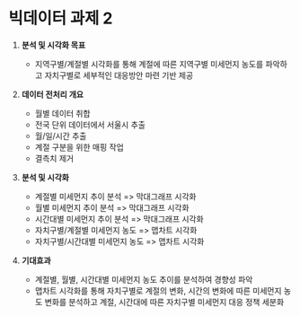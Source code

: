 # **빅데이터 과제 2**

1. **분석 및 시각화 목표**
   - 지역구별/계절별 시각화를 통해 계절에 따른 지역구별 미세먼지 농도를 파악하고 자치구별로 세부적인 대응방안 마련 기반 제공


2. **데이터 전처리 개요**
   - 월별 데이터 취합
   - 전국 단위 데이터에서 서울시 추출
   - 월/일/시간 추출
   - 계절 구분을 위한 매핑 작업
   - 결측치 제거



3. **분석 및 시각화**
   - 계절별 미세먼지 추이 분석        => 막대그래프 시각화
   - 월별 미세먼지 추이 분석          => 막대그래프 시각화
   - 시간대별 미세먼지 추이 분석      => 막대그래프 시각화
   - 자치구별/계절별 미세먼지 농도    => 맵차트 시각화
   - 자치구별/시간대별 미세먼지 농도  => 맵차트 시각화
  


4. **기대효과**
   - 계절별, 월별, 시간대별 미세먼지 농도 추이를 분석하여 경향성 파악
   - 맵차트 시각화를 통해 자치구별로 계절의 변화, 시간의 변화에 따른 미세먼지 농도 변화를 분석하고 계절, 시간대에 따른 자치구별 미세먼지 대응 정책 세분화
